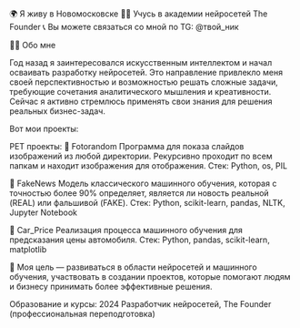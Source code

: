 🌍 Я живу в Новомосковске
👨‍🎓 Учусь в академии нейросетей The Founder
📞 Вы можете связаться со мной по TG: @твой_ник

👨‍💻 Обо мне

Год назад я заинтересовался искусственным интеллектом и начал осваивать разработку нейросетей. Это направление привлекло меня своей перспективностью и возможностью решать сложные задачи, требующие сочетания аналитического мышления и креативности. Сейчас я активно стремлюсь применять свои знания для решения реальных бизнес-задач.

Вот мои проекты:

PET проекты:
📌 Fotorandom
Программа для показа слайдов изображений из любой директории. Рекурсивно проходит по всем папкам и находит изображения для отображения.
Стек: Python, os, PIL

📌 FakeNews
Модель классического машинного обучения, которая с точностью более 90% определяет, является ли новость реальной (REAL) или фальшивой (FAKE).
Стек: Python, scikit-learn, pandas, NLTK, Jupyter Notebook

📌 Car_Price
Реализация процесса машинного обучения для предсказания цены автомобиля.
Стек: Python, pandas, scikit-learn, matplotlib

🎯 Моя цель — развиваться в области нейросетей и машинного обучения, участвовать в создании проектов, которые помогают людям и бизнесу принимать более эффективные решения.

Образование и курсы:
2024 Разработчик нейросетей, The Founder (профессиональная переподготовка)
